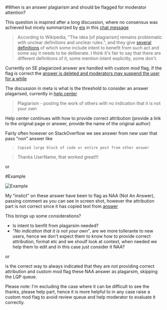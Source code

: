#When is an answer plagiarism and should be flagged for moderator attention?

This question is inspired after a long discussion, where no consensus was achieved but nicely summarized by [eis](http://chat.stackoverflow.com/transcript/message/36022846#36022846) in this [chat message](http://chat.stackoverflow.com/transcript/message/36022846#36022846) 

> According to Wikipedia, "The idea [of plagiarism] remains problematic with unclear definitions and unclear rules.", and they give [several definitions](https://en.wikipedia.org/wiki/Plagiarism#Academia) of which some include intent to benefit from such act and some say it needs to be deliberate. I think it's fair to say that there are different definitions of it, some mention intent explicitly, some don't.

Currently on SE plagiarized answer are handled with custom mod flag, if the flag is correct the [answer is deleted and moderators may suspend the user for a while](https://meta.stackexchange.com/a/160072/320339)

The discussion in meta is what is the threshold to consider an answer plagarised, currently in [help center](http://stackoverflow.com/help/referencing)

> Plagiarism - posting the work of others with no indication that it is not your own

Help center continues with how to provide correct attribution (provide a link to the original page or answer, provide the name of the original author)

Fairly often however on StackOverflow we see answer from new user that pass "non" answer like

> `Copied large block of code or entire post from other answer`

> Thanks UserName, that worked great!!!

or

#Example

![Example](http://i.stack.imgur.com/i4noi.png)

My "instict" on these answer have been to flag as NAA (Not An Answer), passing comment as you can see in screen shot, however the attribution part is not correct since it has copied text from [answer](http://stackoverflow.com/a/21842390/5292302)

This brings up some considerations?

- Is intent to benfit from plagarsim needed?
- *"No indication that it is not your own*", are we more tollerante to new users, hence we don't expect them to know how to provide correct attribution, format etc and we shoulf look at context, when needed we help them to edit and in this case just consider it NAA? 

or

is the correct way to always indicated that they are not providing correct attribution and custom mod flag these NAA answer as plagarsim, skipping the LQP queue.

Please note:
I'm excluding the case where it can be difficult to see the thanks, please help part, hence it is more helpful to in any case raise a custom mod flag to avoid review queue and help moderator to evaluate it correctly.  
